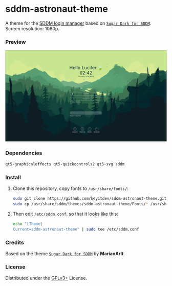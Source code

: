 # sddm-astronaut-theme

A theme for the [SDDM login manager](https://github.com/sddm/sddm) based on [`Sugar Dark for SDDM`](https://github.com/MarianArlt/sddm-sugar-dark).
Screen resolution: 1080p.

### Preview
![Preview](./Previews/preview1.png)

### Dependencies

```sh
qt5-graphicaleffects qt5-quickcontrols2 qt5-svg sddm
```

### Install

1. Clone this repository, copy fonts to `/usr/share/fonts/`:

   ```sh
   sudo git clone https://github.com/keyitdev/sddm-astronaut-theme.git /usr/share/sddm/themes/sddm-astronaut-theme
   sudo cp /usr/share/sddm/themes/sddm-astronaut-theme/Fonts/* /usr/share/fonts/
   ```

2. Then edit `/etc/sddm.conf`, so that it looks like this:

    ```sh
    echo "[Theme]
    Current=sddm-astronaut-theme" | sudo tee /etc/sddm.conf
    ```

### Credits

Based on the theme [`Sugar Dark for SDDM`](https://github.com/MarianArlt/sddm-sugar-dark) by **MarianArlt**.

### License

Distributed under the [GPLv3+](https://www.gnu.org/licenses/gpl-3.0.html) License.

